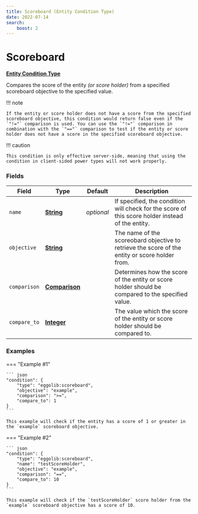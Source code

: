 ```yaml
---
title: Scoreboard (Entity Condition Type)
date: 2022-07-14
search:
    boost: 2
---
```


#   Scoreboard

[**Entity Condition Type**][1]

Compares the score of the entity *(or score holder)* from a specified scoreboard objective to the specified value.

!!! note

    If the entity or score holder does not have a score from the specified scoreboard objective, this condition would return false even if the `"!="` comparison is used. You can use the `"!="` comparison in combination with the `"=="` comparison to test if the entity or score holder does not have a score in the specified scoreboard objective.

!!! caution

    This condition is only effective server-side, meaning that using the condition in client-sided power types will not work properly.


### Fields

Field | Type | Default | Description
------|------|---------|------------
`name` | [**String**][2] | *optional* | If specified, the condition will check for the score of this score holder instead of the entity.
`objective` | [**String**][2] | | The name of the scoreobard objective to retrieve the score of the entity or score holder from.
`comparison` | [**Comparison**][3] | | Determines how the score of the entity or score holder should be compared to the specified value.
`compare_to` | [**Integer**][4] | | The value which the score of the entity or score holder should be compared to.


### Examples

=== "Example #1"

    ``` json
    "condition": {
        "type": "eggolib:scoreboard",
        "objective": "example",
        "comparison": ">=",
        "compare_to": 1
    }
    ```

    This example will check if the entity has a score of 1 or greater in the `example` scoreboard objective.


=== "Example #2"

    ``` json
    "condition": {
        "type": "eggolib:scoreboard",
        "name": "testScoreHolder",
        "objective": "example",
        "comparison": "==",
        "compare_to": 10
    }
    ```

    This example will check if the `testScoreHolder` score holder from the `example` scoreboard objective has a score of 10.



[1]: ../entity_condition_types.md
[2]: https://origins.readthedocs.io/en/latest/types/data_types/string
[3]: https://origins.readthedocs.io/en/latest/types/data_types/comparison
[4]: https://origins.readthedocs.io/en/latest/types/data_types/integer

